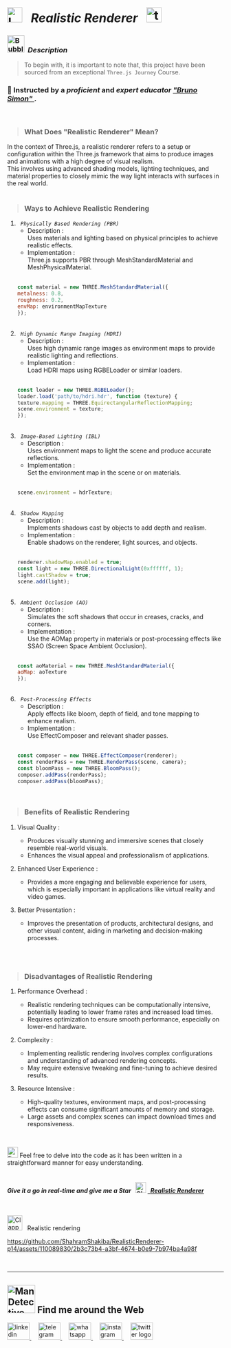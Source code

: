 # <img src="https://raw.githubusercontent.com/Tarikul-Islam-Anik/Telegram-Animated-Emojis/main/Objects/Laptop.webp" alt="Laptop" width="35" /> &nbsp; _Realistic Renderer_ &nbsp; <img src="https://skillicons.dev/icons?i=threejs" height="35" alt="threejs logo"  />  

<!----------------------------------------- Description ---------------------------------------->
### <img src="https://raw.githubusercontent.com/Tarikul-Islam-Anik/Animated-Fluent-Emojis/master/Emojis/Symbols/Bubbles.png" alt="Bubbles" width="40" height="40" />&nbsp; _Description_

> To begin with, it is important to note that, this project have been sourced from an exceptional `Three.js Journey` Course. <br/>
 
### 👤 Instructed by a _proficient_ and _expert educator_ <a href="https://threejs-journey.com/" target="_blank"> _"Bruno Simon"_ </a>. 

 <br/>

> ### What Does "Realistic Renderer" Mean?
In the context of Three.js, a realistic renderer refers to a setup or configuration within the Three.js framework that aims to produce images and animations with a high degree of visual realism. <br/> This involves using advanced shading models, lighting techniques, and material properties to closely mimic the way light interacts with surfaces in the real world. <br/> <br/>

> ### Ways to Achieve Realistic Rendering
 1. _`  Physically Based Rendering (PBR)  `_ 
    - Description : <br/> Uses materials and lighting based on physical principles to achieve realistic effects. 
    - Implementation : <br/> Three.js supports PBR through MeshStandardMaterial and MeshPhysicalMaterial. <br/><br/>
    ```javascript
    const material = new THREE.MeshStandardMaterial({
    metalness: 0.8,
    roughness: 0.2,
    envMap: environmentMapTexture
    });
    ```
    <br/>
 2. _`  High Dynamic Range Imaging (HDRI)  `_ 
    - Description : <br/> Uses high dynamic range images as environment maps to provide realistic lighting and reflections.
    - Implementation : <br/> Load HDRI maps using RGBELoader or similar loaders. <br/><br/>
    ```javascript
    const loader = new THREE.RGBELoader();
    loader.load('path/to/hdri.hdr', function (texture) {
    texture.mapping = THREE.EquirectangularReflectionMapping;
    scene.environment = texture;
    });
    ```
    <br/>
 3. _`  Image-Based Lighting (IBL)  `_ 
    - Description : <br/> Uses environment maps to light the scene and produce accurate reflections.
    - Implementation : <br/> Set the environment map in the scene or on materials. <br/><br/>
    ```javascript
    scene.environment = hdrTexture;
    ```
    <br/>
 4. _`  Shadow Mapping  `_ 
    - Description : <br/> Implements shadows cast by objects to add depth and realism.
    - Implementation : <br/> Enable shadows on the renderer, light sources, and objects. <br/><br/>
    ```javascript
    renderer.shadowMap.enabled = true;
    const light = new THREE.DirectionalLight(0xffffff, 1);
    light.castShadow = true;
    scene.add(light);
    ```
    <br/>
 5. _`  Ambient Occlusion (AO)  `_ 
    - Description : <br/> Simulates the soft shadows that occur in creases, cracks, and corners.
    - Implementation : <br/> Use the AOMap property in materials or post-processing effects like SSAO (Screen Space Ambient Occlusion). <br/><br/>
    ```javascript
    const aoMaterial = new THREE.MeshStandardMaterial({
    aoMap: aoTexture
    });
    ```
    <br/>
 6. _`  Post-Processing Effects  `_ 
    - Description : <br/> Apply effects like bloom, depth of field, and tone mapping to enhance realism.
    - Implementation : <br/> Use EffectComposer and relevant shader passes. <br/><br/>
    ```javascript
    const composer = new THREE.EffectComposer(renderer);
    const renderPass = new THREE.RenderPass(scene, camera);
    const bloomPass = new THREE.BloomPass();
    composer.addPass(renderPass);
    composer.addPass(bloomPass);
    ```
    <br/>


> ### Benefits of Realistic Rendering
1. Visual Quality : <br/>
   - Produces visually stunning and immersive scenes that closely resemble real-world visuals.
   - Enhances the visual appeal and professionalism of applications.

2. Enhanced User Experience : <br/>
   - Provides a more engaging and believable experience for users, which is especially important in applications like virtual reality and video games.

3. Better Presentation : <br/>
   - Improves the presentation of products, architectural designs, and other visual content, aiding in marketing and decision-making processes.

<br/><br/>

> ### Disadvantages of Realistic Rendering 
1. Performance Overhead : <br/>
   - Realistic rendering techniques can be computationally intensive, potentially leading to lower frame rates and increased load times.
   - Requires optimization to ensure smooth performance, especially on lower-end hardware.

2. Complexity : <br/>
   - Implementing realistic rendering involves complex configurations and understanding of advanced rendering concepts.
   - May require extensive tweaking and fine-tuning to achieve desired results.

3. Resource Intensive : <br/>
   - High-quality textures, environment maps, and post-processing effects can consume significant amounts of memory and storage.
   - Large assets and complex scenes can impact download times and responsiveness.
     
<br/>

<img src="https://raw.githubusercontent.com/Tarikul-Islam-Anik/Animated-Fluent-Emojis/master/Emojis/Hand%20gestures/Eyes.png" alt="Eyes" width="25" height="25" /> Feel free to delve into the code as it has been written in a straightforward manner for easy understanding.
<br/> <br/> 


<!-------- try it live -------->
#### _Give it a go in real-time and give me a Star_ &nbsp; <img src="https://raw.githubusercontent.com/Tarikul-Islam-Anik/Animated-Fluent-Emojis/master/Emojis/Travel%20and%20places/Glowing%20Star.png" alt="Glowing Star" width="25"  /> <a href="https://realistic-render-shahram.netlify.app/" target="_blank"> &nbsp; _Realistic Renderer_ </a> 

<br/>

<!--------- Video --------->
<img src="https://raw.githubusercontent.com/Tarikul-Islam-Anik/Telegram-Animated-Emojis/main/Objects/Clapper%20Board.webp" alt="Clapper Board" width="35" /> &nbsp; Realistic rendering

https://github.com/ShahramShakiba/RealisticRenderer-p14/assets/110089830/2b3c73b4-a3bf-4674-b0e9-7b974ba4a98f

  <br/> 

***

<!--======================= Social Media ===========================-->
 ## <img src="https://raw.githubusercontent.com/Tarikul-Islam-Anik/Animated-Fluent-Emojis/master/Emojis/People%20with%20professions/Man%20Detective%20Light%20Skin%20Tone.png" alt="Man Detective Light Skin Tone" width="65" /> Find me around the Web  
<a href="https://www.linkedin.com/in/shahramshakiba/" target="_blank">
    <img src="https://raw.githubusercontent.com/maurodesouza/profile-readme-generator/master/src/assets/icons/social/linkedin/default.svg" width="52" height="40" alt="linkedin logo"  />
  </a> &nbsp;&nbsp;&nbsp;
  <a href="https://t.me/ShahramShakibaa" target="_blank">
    <img src="https://raw.githubusercontent.com/maurodesouza/profile-readme-generator/master/src/assets/icons/social/telegram/default.svg" width="52" height="40" alt="telegram logo"  />
  </a> &nbsp;&nbsp;&nbsp;
  <a href="https://wa.me/message/LM2IMM3ABZ7ZM1" target="_blank">
    <img src="https://raw.githubusercontent.com/maurodesouza/profile-readme-generator/master/src/assets/icons/social/whatsapp/default.svg" width="52" height="40" alt="whatsapp logo"  />
  </a> &nbsp;&nbsp;&nbsp;
  <a href="https://instagram.com/shahram.shakibaa?igshid=MzNlNGNkZWQ4Mg==" target="_blank">
    <img src="https://raw.githubusercontent.com/maurodesouza/profile-readme-generator/master/src/assets/icons/social/instagram/default.svg" width="52" height="40" alt="instagram logo"  />
  </a> &nbsp;&nbsp;&nbsp;
  <a href="https://twitter.com/ShahramShakibaa" target="_blank">
    <img src="https://raw.githubusercontent.com/maurodesouza/profile-readme-generator/master/src/assets/icons/social/twitter/default.svg" width="52" height="40" alt="twitter logo"  />
  </a>

